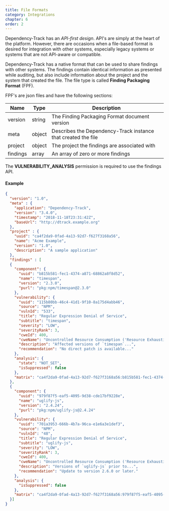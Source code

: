 ```yaml
---
title: File Formats
category: Integrations
chapter: 6
order: 2
---
```


Dependency-Track has an *API-first design*. API's are simply at the heart of the platform. However, there are 
occasions when a file-based format is desired for integration with other systems, especially legacy systems or
systems that are not API-aware or compatible.

Dependency-Track has a native format that can be used to share findings with other systems. The findings contain 
identical information as presented while auditing, but also include information about the project and the system 
that created the file. The file type is called **Finding Packaging Format** (FPF).

FPF's are json files and have the following sections:

| Name     | Type   | Description |
| ---------|--------|-----|
| version  | string | The Finding Packaging Format document version |
| meta     | object | Describes the Dependency-Track instance that created the file |
| project  | object | The project the findings are associated with |
| findings | array  | An array of zero or more findings |


The **VULNERABILITY_ANALYSIS** permission is required to use the findings API.


#### Example

```json
{
  "version": "1.0",
  "meta" : {
    "application": "Dependency-Track",
    "version": "3.4.0",
    "timestamp": "2018-11-18T23:31:42Z",
    "baseUrl": "http://dtrack.example.org"
  },
  "project" : {
    "uuid": "ca4f2da9-0fad-4a13-92d7-f627f3168a56",
    "name": "Acme Example",
    "version": "1.0",
    "description": "A sample application"
  },
  "findings" : [
  {
    "component": {
      "uuid": "b815b581-fec1-4374-a871-68862a8f8d52",
      "name": "timespan",
      "version": "2.3.0",
      "purl": "pkg:npm/timespan@2.3.0"
    },
    "vulnerability": {
      "uuid": "115b80bb-46c4-41d1-9f10-8a175d4abb46",
      "source": "NPM",
      "vulnId": "533",
      "title": "Regular Expression Denial of Service",
      "subtitle": "timespan",
      "severity": "LOW",
      "severityRank": 3,
      "cweId": 400,
      "cweName": "Uncontrolled Resource Consumption ('Resource Exhaustion')",
      "description": "Affected versions of `timespan`...",
      "recommendation": "No direct patch is available..."
    },
    "analysis": {
      "state": "NOT_SET",
      "isSuppressed": false
    },
    "matrix": "ca4f2da9-0fad-4a13-92d7-f627f3168a56:b815b581-fec1-4374-a871-68862a8f8d52:115b80bb-46c4-41d1-9f10-8a175d4abb46"
  },
  {
    "component": {
      "uuid": "979f87f5-eaf5-4095-9d38-cde17bf9228e",
      "name": "uglify-js",
      "version": "2.4.24",
      "purl": "pkg:npm/uglify-js@2.4.24"
    },
    "vulnerability": {
      "uuid": "701a3953-666b-4b7a-96ca-e1e6a3e1def3",
      "source": "NPM",
      "vulnId": "48",
      "title": "Regular Expression Denial of Service",
      "subtitle": "uglify-js",
      "severity": "LOW",
      "severityRank": 3,
      "cweId": 400,
      "cweName": "Uncontrolled Resource Consumption ('Resource Exhaustion')",
      "description": "Versions of `uglify-js` prior to...",
      "recommendation": "Update to version 2.6.0 or later."
    },
    "analysis": {
      "isSuppressed": false
    },
    "matrix": "ca4f2da9-0fad-4a13-92d7-f627f3168a56:979f87f5-eaf5-4095-9d38-cde17bf9228e:701a3953-666b-4b7a-96ca-e1e6a3e1def3"
  }]
}
```
